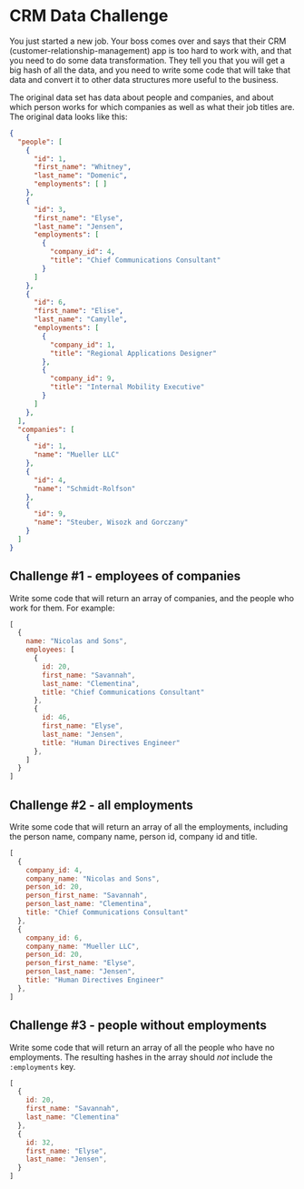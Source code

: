 # CRM Data Challenge

You just started a new job.  Your boss comes over and says that
their CRM (customer-relationship-management) app is too hard to work with,
and that you need to do some data transformation.  They tell you that you
will get a big hash of all the data, and you need
to write some code that will take that data and convert it to
other data structures more useful to the business.

The original data set has data about people and companies,
and about which person works for which companies as well as
what their job titles are.  The original data looks like this:

```json
{
  "people": [
    {
      "id": 1,
      "first_name": "Whitney",
      "last_name": "Domenic",
      "employments": [ ]
    },
    {
      "id": 3,
      "first_name": "Elyse",
      "last_name": "Jensen",
      "employments": [
        {
          "company_id": 4,
          "title": "Chief Communications Consultant"
        }
      ]
    },
    {
      "id": 6,
      "first_name": "Elise",
      "last_name": "Camylle",
      "employments": [
        {
          "company_id": 1,
          "title": "Regional Applications Designer"
        },
        {
          "company_id": 9,
          "title": "Internal Mobility Executive"
        }
      ]
    },
  ],
  "companies": [
    {
      "id": 1,
      "name": "Mueller LLC"
    },
    {
      "id": 4,
      "name": "Schmidt-Rolfson"
    },
    {
      "id": 9,
      "name": "Steuber, Wisozk and Gorczany"
    }
  ]
}
```

## Challenge #1 - employees of companies

Write some code that will return an array of companies,
and the people who work for them.  For example:

```js
[
  {
    name: "Nicolas and Sons",
    employees: [
      {
        id: 20,
        first_name: "Savannah",
        last_name: "Clementina",
        title: "Chief Communications Consultant"
      },
      {
        id: 46,
        first_name: "Elyse",
        last_name: "Jensen",
        title: "Human Directives Engineer"
      },
    ]
  }
]
```

## Challenge #2 - all employments

Write some code that will return an array of all the employments,
including the person name, company name, person id, company id
and title.

```js
[
  {
    company_id: 4,
    company_name: "Nicolas and Sons",
    person_id: 20,
    person_first_name: "Savannah",
    person_last_name: "Clementina",
    title: "Chief Communications Consultant"
  },
  {
    company_id: 6,
    company_name: "Mueller LLC",
    person_id: 20,
    person_first_name: "Elyse",
    person_last_name: "Jensen",
    title: "Human Directives Engineer"
  },
]
```

## Challenge #3 - people without employments

Write some code that will return an array of all the people
who have no employments.  The resulting hashes in the array should
_not_ include the `:employments` key.

```js
[
  {
    id: 20,
    first_name: "Savannah",
    last_name: "Clementina"
  },
  {
    id: 32,
    first_name: "Elyse",
    last_name: "Jensen",
  }
]
```
